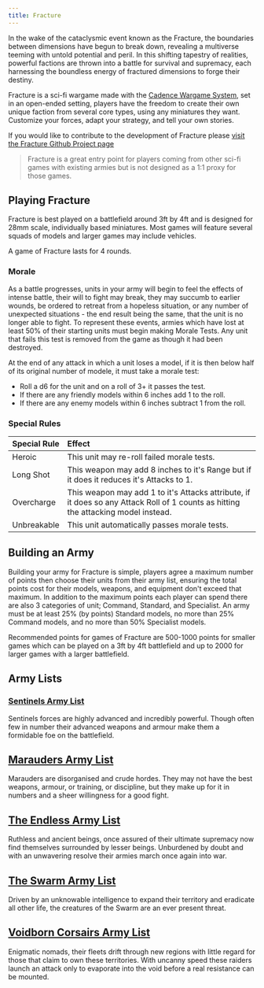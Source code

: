 ```yaml
---
title: Fracture
---
```

In the wake of the cataclysmic event known as the Fracture, the boundaries between dimensions have begun to break down, revealing a multiverse teeming with untold potential and peril. In this shifting tapestry of realities, powerful factions are thrown into a battle for survival and supremacy, each harnessing the boundless energy of fractured dimensions to forge their destiny.

Fracture is a sci-fi wargame made with the [Cadence Wargame System](https://cadence.games), set in an open-ended setting, players have the freedom to create their own unique faction from several core types, using any miniatures they want. Customize your forces, adapt your strategy, and tell your own stories.

If you would like to contribute to the development of Fracture please [visit the Fracture Github Project page](https://github.com/open-source-tabletop/fracture)

> Fracture is a great entry point for players coming from other sci-fi games with existing armies but is not designed as a 1:1 proxy for those games.

## Playing Fracture

Fracture is best played on a battlefield around 3ft by 4ft and is designed for 28mm scale, individually based miniatures. Most games will feature several squads of models and larger games may include vehicles.

A game of Fracture lasts for 4 rounds.

### Morale

As a battle progresses, units in your army will begin to feel the effects of intense battle, their will to fight may break, they may succumb to earlier wounds, be ordered to retreat from a hopeless situation, or any number of unexpected situations - the end result being the same, that the unit is no longer able to fight. To represent these events, armies which have lost at least 50% of their starting units must begin making Morale Tests. Any unit that fails this test is removed from the game as though it had been destroyed.

At the end of any attack in which a unit loses a model, if it is then below half of its original number of modele, it must take a morale test:

- Roll a d6 for the unit and on a roll of 3+ it passes the test.
- If there are any friendly models within 6 inches add 1 to the roll.
- If there are any enemy models within 6 inches subtract 1 from the roll.

### Special Rules

| Special Rule | Effect |
| :----------- | :----- |
| Heroic | This unit may re-roll failed morale tests. |
| Long Shot | This weapon may add 8 inches to it's Range but if it does it reduces it's Attacks to 1. |
| Overcharge | This weapon may add 1 to it's Attacks attribute, if it does so any Attack Roll of 1 counts as hitting the attacking model instead. |
| Unbreakable | This unit automatically passes morale tests. |

## Building an Army

Building your army for Fracture is simple, players agree a maximum number of points then choose their units from their army list, ensuring the total points cost for their models, weapons, and equipment don't exceed that maximum. In addition to the maximum points each player can spend there are also 3 categories of unit; Command, Standard, and Specialist. An army must be at least 25% (by points) Standard models, no more than 25% Command models, and no more than 50% Specialist models.

Recommended points for games of Fracture are 500-1000 points for smaller games which can be played on a 3ft by 4ft battlefield and up to 2000 for larger games with a larger battlefield.

## Army Lists

### [Sentinels Army List](/fracture/sentinels/)

Sentinels forces are highly advanced and incredibly powerful. Though often few in number their advanced weapons and armour make them a formidable foe on the battlefield.

## [Marauders Army List](/fracture/marauders/)

Marauders are disorganised and crude hordes. They may not have the best weapons, armour, or training,  or discipline, but they make up for it in numbers and a sheer willingness for a good fight.

## [The Endless Army List](/fracture/the-endless/)

Ruthless and ancient beings, once assured of their ultimate supremacy now find themselves surrounded by lesser beings. Unburdened by doubt and with an unwavering resolve their armies march once again into war.

## [The Swarm Army List](/fracture/the-swarm/)

Driven by an unknowable intelligence to expand their territory and eradicate all other life, the creatures of the Swarm are an ever present threat.

## [Voidborn Corsairs Army List](/fracture/voidborn-corsairs)

Enigmatic nomads, their fleets drift through new regions with little regard for those that claim to own these territories. With uncanny speed these raiders launch an attack only to evaporate into the void before a real resistance can be mounted.